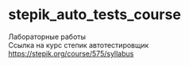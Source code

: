 # stepik_auto_tests_course  
Лабораторные работы  
Ссылка на курс степик автотестировщик  
https://stepik.org/course/575/syllabus